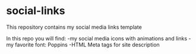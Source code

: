 # social-links
This repository contains my social media links template

In this repo you will find:
-my social media icons with animations and links
-my favorite font: Poppins
-HTML Meta tags for site description 
